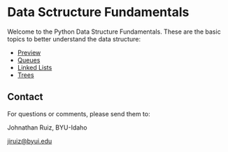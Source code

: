 # Data Sctructure Fundamentals

Welcome to the Python Data Structure Fundamentals. These are the basic topics to better understand the data structure:

- [Preview](1-preview.md)
- [Queues](2-queues.md)
- [Linked Lists](3-linked_lists.md)
- [Trees](4-trees.md)

## Contact
For questions or comments, please send them to:

Johnathan Ruiz, BYU-Idaho

jiruiz@byui.edu
